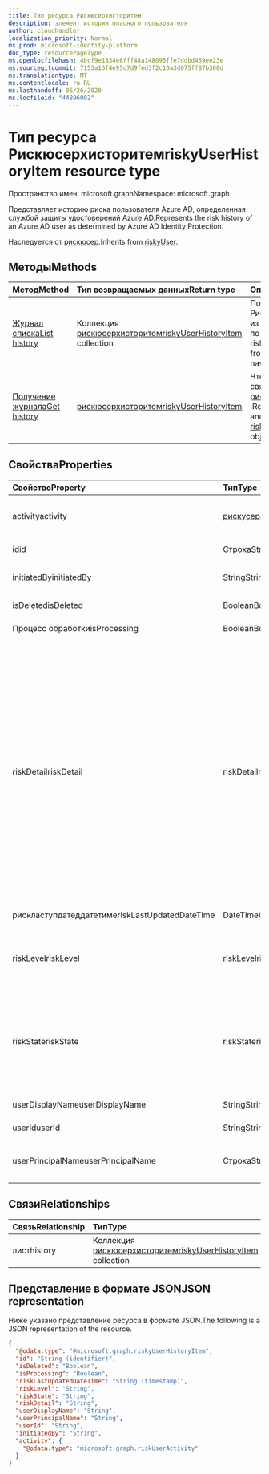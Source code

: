 ```yaml
---
title: Тип ресурса Рискюсерхисторитем
description: элемент истории опасного пользователя
author: cloudhandler
localization_priority: Normal
ms.prod: microsoft-identity-platform
doc_type: resourcePageType
ms.openlocfilehash: 4bcf9e1834e8fff48a148095ffe7ddbd459ee23e
ms.sourcegitcommit: 7153a13f4e95c7d9fed3f2c10a3d075ff87b368d
ms.translationtype: MT
ms.contentlocale: ru-RU
ms.lasthandoff: 06/26/2020
ms.locfileid: "44896002"
---
```

# <a name="riskyuserhistoryitem-resource-type"></a><span data-ttu-id="8e3ac-103">Тип ресурса Рискюсерхисторитем</span><span class="sxs-lookup"><span data-stu-id="8e3ac-103">riskyUserHistoryItem resource type</span></span>

<span data-ttu-id="8e3ac-104">Пространство имен: microsoft.graph</span><span class="sxs-lookup"><span data-stu-id="8e3ac-104">Namespace: microsoft.graph</span></span>

<span data-ttu-id="8e3ac-105">Представляет историю риска пользователя Azure AD, определенная службой защиты удостоверений Azure AD.</span><span class="sxs-lookup"><span data-stu-id="8e3ac-105">Represents the risk history of an Azure AD user as determined by Azure AD Identity Protection.</span></span>


<span data-ttu-id="8e3ac-106">Наследуется от [рискюсер](../resources/riskyuser.md).</span><span class="sxs-lookup"><span data-stu-id="8e3ac-106">Inherits from [riskyUser](../resources/riskyuser.md).</span></span>

## <a name="methods"></a><span data-ttu-id="8e3ac-107">Методы</span><span class="sxs-lookup"><span data-stu-id="8e3ac-107">Methods</span></span>
|<span data-ttu-id="8e3ac-108">Метод</span><span class="sxs-lookup"><span data-stu-id="8e3ac-108">Method</span></span>|<span data-ttu-id="8e3ac-109">Тип возвращаемых данных</span><span class="sxs-lookup"><span data-stu-id="8e3ac-109">Return type</span></span>|<span data-ttu-id="8e3ac-110">Описание</span><span class="sxs-lookup"><span data-stu-id="8e3ac-110">Description</span></span>|
|:---|:---|:---|
|[<span data-ttu-id="8e3ac-111">Журнал списка</span><span class="sxs-lookup"><span data-stu-id="8e3ac-111">List history</span></span>](../api/riskyuser-list-history.md)|<span data-ttu-id="8e3ac-112">Коллекция [рискюсерхисторитем](../resources/riskyuserhistoryitem.md)</span><span class="sxs-lookup"><span data-stu-id="8e3ac-112">[riskyUserHistoryItem](../resources/riskyuserhistoryitem.md) collection</span></span>|<span data-ttu-id="8e3ac-113">Получение Рискюсерхисторитемс из свойства навигации по журналу.</span><span class="sxs-lookup"><span data-stu-id="8e3ac-113">Get the riskyUserHistoryItems from the history navigation property.</span></span>|
|[<span data-ttu-id="8e3ac-114">Получение журнала</span><span class="sxs-lookup"><span data-stu-id="8e3ac-114">Get history</span></span>](../api/riskyuser-get-riskyuserhistoryitem.md)|[<span data-ttu-id="8e3ac-115">рискюсерхисторитем</span><span class="sxs-lookup"><span data-stu-id="8e3ac-115">riskyUserHistoryItem</span></span>](../resources/riskyuserhistoryitem.md)|<span data-ttu-id="8e3ac-116">Чтение свойств и связей объекта [рискюсерхисторитем](../resources/riskyuserhistoryitem.md) .</span><span class="sxs-lookup"><span data-stu-id="8e3ac-116">Read the properties and relationships of a [riskyUserHistoryItem](../resources/riskyuserhistoryitem.md) object.</span></span>|

## <a name="properties"></a><span data-ttu-id="8e3ac-117">Свойства</span><span class="sxs-lookup"><span data-stu-id="8e3ac-117">Properties</span></span>
|<span data-ttu-id="8e3ac-118">Свойство</span><span class="sxs-lookup"><span data-stu-id="8e3ac-118">Property</span></span>|<span data-ttu-id="8e3ac-119">Тип</span><span class="sxs-lookup"><span data-stu-id="8e3ac-119">Type</span></span>|<span data-ttu-id="8e3ac-120">Описание</span><span class="sxs-lookup"><span data-stu-id="8e3ac-120">Description</span></span>|
|:---|:---|:---|
|<span data-ttu-id="8e3ac-121">activity</span><span class="sxs-lookup"><span data-stu-id="8e3ac-121">activity</span></span>|[<span data-ttu-id="8e3ac-122">рискусерактивити</span><span class="sxs-lookup"><span data-stu-id="8e3ac-122">riskUserActivity</span></span>](../resources/riskuseractivity.md)|<span data-ttu-id="8e3ac-123">Действие, связанное с изменением уровня риска пользователя.</span><span class="sxs-lookup"><span data-stu-id="8e3ac-123">The activity related to user risk level change.</span></span>|
|<span data-ttu-id="8e3ac-124">id</span><span class="sxs-lookup"><span data-stu-id="8e3ac-124">id</span></span>|<span data-ttu-id="8e3ac-125">Строка</span><span class="sxs-lookup"><span data-stu-id="8e3ac-125">String</span></span>|<span data-ttu-id="8e3ac-126">Наследуется от [объекта](../resources/entity.md)</span><span class="sxs-lookup"><span data-stu-id="8e3ac-126">Inherited from [entity](../resources/entity.md)</span></span>|
|<span data-ttu-id="8e3ac-127">initiatedBy</span><span class="sxs-lookup"><span data-stu-id="8e3ac-127">initiatedBy</span></span>|<span data-ttu-id="8e3ac-128">String</span><span class="sxs-lookup"><span data-stu-id="8e3ac-128">String</span></span>|<span data-ttu-id="8e3ac-129">Идентификатор субъекта, который выполняет операцию.</span><span class="sxs-lookup"><span data-stu-id="8e3ac-129">The id of actor that does the operation.</span></span>|
|<span data-ttu-id="8e3ac-130">isDeleted</span><span class="sxs-lookup"><span data-stu-id="8e3ac-130">isDeleted</span></span>|<span data-ttu-id="8e3ac-131">Boolean</span><span class="sxs-lookup"><span data-stu-id="8e3ac-131">Boolean</span></span>| <span data-ttu-id="8e3ac-132">Наследуется от [рискюсер](../resources/riskyuser.md)</span><span class="sxs-lookup"><span data-stu-id="8e3ac-132">Inherited from [riskyUser](../resources/riskyuser.md)</span></span>|
|<span data-ttu-id="8e3ac-133">Процесс обработки</span><span class="sxs-lookup"><span data-stu-id="8e3ac-133">isProcessing</span></span>|<span data-ttu-id="8e3ac-134">Boolean</span><span class="sxs-lookup"><span data-stu-id="8e3ac-134">Boolean</span></span>| <span data-ttu-id="8e3ac-135">Наследуется от [рискюсер](../resources/riskyuser.md)</span><span class="sxs-lookup"><span data-stu-id="8e3ac-135">Inherited from [riskyUser](../resources/riskyuser.md)</span></span>|
|<span data-ttu-id="8e3ac-136">riskDetail</span><span class="sxs-lookup"><span data-stu-id="8e3ac-136">riskDetail</span></span>|<span data-ttu-id="8e3ac-137">riskDetail</span><span class="sxs-lookup"><span data-stu-id="8e3ac-137">riskDetail</span></span>|<span data-ttu-id="8e3ac-138">Наследуется от [рискюсер](../resources/riskyuser.md).</span><span class="sxs-lookup"><span data-stu-id="8e3ac-138">Inherited from [riskyUser](../resources/riskyuser.md).</span></span> <span data-ttu-id="8e3ac-139">Возможные значения: `none`, `adminGeneratedTemporaryPassword`, `userPerformedSecuredPasswordChange`, `userPerformedSecuredPasswordReset`, `adminConfirmedSigninSafe`, `aiConfirmedSigninSafe`, `userPassedMFADrivenByRiskBasedPolicy`, `adminDismissedAllRiskForUser`, `adminConfirmedSigninCompromised`, `hidden`, `adminConfirmedUserCompromised`, `unknownFutureValue`.</span><span class="sxs-lookup"><span data-stu-id="8e3ac-139">Possible values are: `none`, `adminGeneratedTemporaryPassword`, `userPerformedSecuredPasswordChange`, `userPerformedSecuredPasswordReset`, `adminConfirmedSigninSafe`, `aiConfirmedSigninSafe`, `userPassedMFADrivenByRiskBasedPolicy`, `adminDismissedAllRiskForUser`, `adminConfirmedSigninCompromised`, `hidden`, `adminConfirmedUserCompromised`, `unknownFutureValue`.</span></span>|
|<span data-ttu-id="8e3ac-140">рискластупдатеддатетиме</span><span class="sxs-lookup"><span data-stu-id="8e3ac-140">riskLastUpdatedDateTime</span></span>|<span data-ttu-id="8e3ac-141">DateTimeOffset</span><span class="sxs-lookup"><span data-stu-id="8e3ac-141">DateTimeOffset</span></span>|<span data-ttu-id="8e3ac-142">Наследуется от [рискюсер](../resources/riskyuser.md)</span><span class="sxs-lookup"><span data-stu-id="8e3ac-142">Inherited from [riskyUser](../resources/riskyuser.md)</span></span>|
|<span data-ttu-id="8e3ac-143">riskLevel</span><span class="sxs-lookup"><span data-stu-id="8e3ac-143">riskLevel</span></span>|<span data-ttu-id="8e3ac-144">riskLevel</span><span class="sxs-lookup"><span data-stu-id="8e3ac-144">riskLevel</span></span>|<span data-ttu-id="8e3ac-145">Наследуется от [рискюсер](../resources/riskyuser.md).</span><span class="sxs-lookup"><span data-stu-id="8e3ac-145">Inherited from [riskyUser](../resources/riskyuser.md).</span></span> <span data-ttu-id="8e3ac-146">Возможные значения: `low`, `medium`, `high`, `hidden`, `none`, `unknownFutureValue`.</span><span class="sxs-lookup"><span data-stu-id="8e3ac-146">Possible values are: `low`, `medium`, `high`, `hidden`, `none`, `unknownFutureValue`.</span></span>|
|<span data-ttu-id="8e3ac-147">riskState</span><span class="sxs-lookup"><span data-stu-id="8e3ac-147">riskState</span></span>|<span data-ttu-id="8e3ac-148">riskState</span><span class="sxs-lookup"><span data-stu-id="8e3ac-148">riskState</span></span>|<span data-ttu-id="8e3ac-149">Наследуется от [рискюсер](../resources/riskyuser.md).</span><span class="sxs-lookup"><span data-stu-id="8e3ac-149">Inherited from [riskyUser](../resources/riskyuser.md).</span></span> <span data-ttu-id="8e3ac-150">Возможные значения: `none`, `confirmedSafe`, `remediated`, `dismissed`, `atRisk`, `confirmedCompromised`, `unknownFutureValue`.</span><span class="sxs-lookup"><span data-stu-id="8e3ac-150">Possible values are: `none`, `confirmedSafe`, `remediated`, `dismissed`, `atRisk`, `confirmedCompromised`, `unknownFutureValue`.</span></span>|
|<span data-ttu-id="8e3ac-151">userDisplayName</span><span class="sxs-lookup"><span data-stu-id="8e3ac-151">userDisplayName</span></span>|<span data-ttu-id="8e3ac-152">String</span><span class="sxs-lookup"><span data-stu-id="8e3ac-152">String</span></span>|<span data-ttu-id="8e3ac-153">Наследуется от [рискюсер](../resources/riskyuser.md)</span><span class="sxs-lookup"><span data-stu-id="8e3ac-153">Inherited from [riskyUser](../resources/riskyuser.md)</span></span>|
|<span data-ttu-id="8e3ac-154">userId</span><span class="sxs-lookup"><span data-stu-id="8e3ac-154">userId</span></span>|<span data-ttu-id="8e3ac-155">String</span><span class="sxs-lookup"><span data-stu-id="8e3ac-155">String</span></span>|<span data-ttu-id="8e3ac-156">Идентификатор пользователя.</span><span class="sxs-lookup"><span data-stu-id="8e3ac-156">The id of the user.</span></span>|
|<span data-ttu-id="8e3ac-157">userPrincipalName</span><span class="sxs-lookup"><span data-stu-id="8e3ac-157">userPrincipalName</span></span>|<span data-ttu-id="8e3ac-158">Строка</span><span class="sxs-lookup"><span data-stu-id="8e3ac-158">String</span></span>|<span data-ttu-id="8e3ac-159">Опасное имя участника пользователя.</span><span class="sxs-lookup"><span data-stu-id="8e3ac-159">Risky user principal name.</span></span> <span data-ttu-id="8e3ac-160">Наследуется от [рискюсер](../resources/riskyuser.md)</span><span class="sxs-lookup"><span data-stu-id="8e3ac-160">Inherited from [riskyUser](../resources/riskyuser.md)</span></span>|

## <a name="relationships"></a><span data-ttu-id="8e3ac-161">Связи</span><span class="sxs-lookup"><span data-stu-id="8e3ac-161">Relationships</span></span>
|<span data-ttu-id="8e3ac-162">Связь</span><span class="sxs-lookup"><span data-stu-id="8e3ac-162">Relationship</span></span>|<span data-ttu-id="8e3ac-163">Тип</span><span class="sxs-lookup"><span data-stu-id="8e3ac-163">Type</span></span>|<span data-ttu-id="8e3ac-164">Описание</span><span class="sxs-lookup"><span data-stu-id="8e3ac-164">Description</span></span>|
|:---|:---|:---|
|<span data-ttu-id="8e3ac-165">лист</span><span class="sxs-lookup"><span data-stu-id="8e3ac-165">history</span></span>|<span data-ttu-id="8e3ac-166">Коллекция [рискюсерхисторитем](../resources/riskyuserhistoryitem.md)</span><span class="sxs-lookup"><span data-stu-id="8e3ac-166">[riskyUserHistoryItem](../resources/riskyuserhistoryitem.md) collection</span></span>| <span data-ttu-id="8e3ac-167">Наследуется от [рискюсер](../resources/riskyuser.md)</span><span class="sxs-lookup"><span data-stu-id="8e3ac-167">Inherited from [riskyUser](../resources/riskyuser.md)</span></span>|

## <a name="json-representation"></a><span data-ttu-id="8e3ac-168">Представление в формате JSON</span><span class="sxs-lookup"><span data-stu-id="8e3ac-168">JSON representation</span></span>
<span data-ttu-id="8e3ac-169">Ниже указано представление ресурса в формате JSON.</span><span class="sxs-lookup"><span data-stu-id="8e3ac-169">The following is a JSON representation of the resource.</span></span>
<!-- {
  "blockType": "resource",
  "keyProperty": "id",
  "@odata.type": "microsoft.graph.riskyUserHistoryItem",
  "baseType": "microsoft.graph.riskyUser",
  "openType": false
}
-->
``` json
{
  "@odata.type": "#microsoft.graph.riskyUserHistoryItem",
  "id": "String (identifier)",
  "isDeleted": "Boolean",
  "isProcessing": "Boolean",
  "riskLastUpdatedDateTime": "String (timestamp)",
  "riskLevel": "String",
  "riskState": "String",
  "riskDetail": "String",
  "userDisplayName": "String",
  "userPrincipalName": "String",
  "userId": "String",
  "initiatedBy": "String",
  "activity": {
    "@odata.type": "microsoft.graph.riskUserActivity"
  }
}
```


